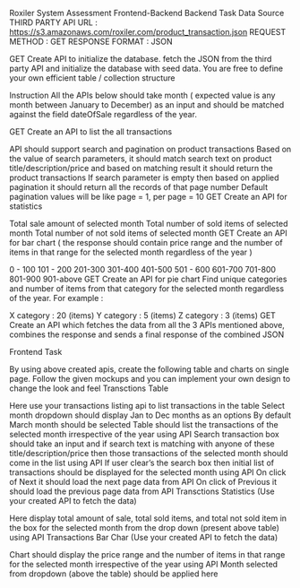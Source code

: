 Roxiler System Assessment Frontend-Backend Backend Task Data Source THIRD PARTY API URL : https://s3.amazonaws.com/roxiler.com/product_transaction.json REQUEST METHOD : GET RESPONSE FORMAT : JSON

GET Create API to initialize the database. fetch the JSON from the third party API and initialize the database with seed data. You are free to define your own efficient table / collection structure

Instruction All the APIs below should take month ( expected value is any month between January to December) as an input and should be matched against the field dateOfSale regardless of the year.

GET Create an API to list the all transactions

API should support search and pagination on product transactions Based on the value of search parameters, it should match search text on product title/description/price and based on matching result it should return the product transactions If search parameter is empty then based on applied pagination it should return all the records of that page number Default pagination values will be like page = 1, per page = 10 GET Create an API for statistics

Total sale amount of selected month Total number of sold items of selected month Total number of not sold items of selected month GET Create an API for bar chart ( the response should contain price range and the number of items in that range for the selected month regardless of the year )

0 - 100 101 - 200 201-300 301-400 401-500 501 - 600 601-700 701-800 801-900 901-above GET Create an API for pie chart Find unique categories and number of items from that category for the selected month regardless of the year. For example :

X category : 20 (items) Y category : 5 (items) Z category : 3 (items) GET Create an API which fetches the data from all the 3 APIs mentioned above, combines the response and sends a final response of the combined JSON

Frontend Task

By using above created apis, create the following table and charts on single page. Follow the given mockups and you can implement your own design to change the look and feel Transctions Table

Here use your transactions listing api to list transactions in the table Select month dropdown should display Jan to Dec months as an options By default March month should be selected Table should list the transactions of the selected month irrespective of the year using API Search transaction box should take an input and if search text is matching with anyone of these title/description/price then those transactions of the selected month should come in the list using API If user clear’s the search box then initial list of transactions should be displayed for the selected month using API On click of Next it should load the next page data from API On click of Previous it should load the previous page data from API Transctions Statistics (Use your created API to fetch the data)

Here display total amount of sale, total sold items, and total not sold item in the box for the selected month from the drop down (present above table) using API Transactions Bar Char (Use your created API to fetch the data)

Chart should display the price range and the number of items in that range for the selected month irrespective of the year using API Month selected from dropdown (above the table) should be applied here

